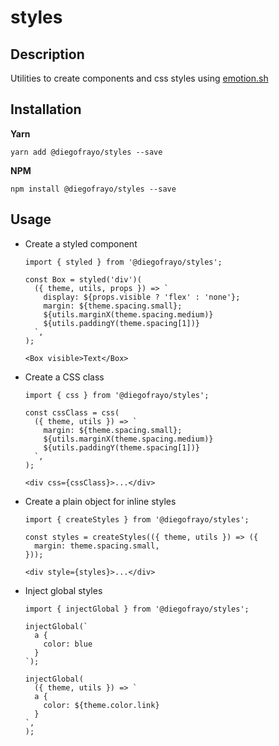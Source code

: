 # styles

## Description

Utilities to create components and css styles using [emotion.sh](https://emotion.sh)


## Installation

**Yarn**
```
yarn add @diegofrayo/styles --save
```

**NPM**
```
npm install @diegofrayo/styles --save
```


## Usage

- Create a styled component
  ```
  import { styled } from '@diegofrayo/styles';

  const Box = styled('div')(
    ({ theme, utils, props }) => `
      display: ${props.visible ? 'flex' : 'none'};
      margin: ${theme.spacing.small};
      ${utils.marginX(theme.spacing.medium)}
      ${utils.paddingY(theme.spacing[1])}
    `,
  );

  <Box visible>Text</Box>
  ```

- Create a CSS class
  ```
  import { css } from '@diegofrayo/styles';

  const cssClass = css(
    ({ theme, utils }) => `
      margin: ${theme.spacing.small};
      ${utils.marginX(theme.spacing.medium)}
      ${utils.paddingY(theme.spacing[1])}
    `,
  );

  <div css={cssClass}>...</div>
  ```

- Create a plain object for inline styles
  ```
  import { createStyles } from '@diegofrayo/styles';

  const styles = createStyles(({ theme, utils }) => ({
    margin: theme.spacing.small,
  }));

  <div style={styles}>...</div>
  ```

- Inject global styles
  ```
  import { injectGlobal } from '@diegofrayo/styles';

  injectGlobal(`
    a {
      color: blue
    }
  `);

  injectGlobal(
    ({ theme, utils }) => `
    a {
      color: ${theme.color.link}
    }
  `,
  );
  ```
